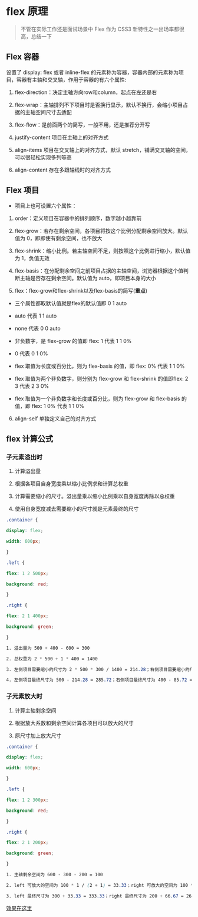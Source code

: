 # flex 原理

> 不管在实际工作还是面试场景中 Flex 作为 CSS3 新特性之一出场率都很高，总结一下

## Flex 容器

设置了 display: flex 或者 inline-flex 的元素称为容器，容器内部的元素称为项目，容器有主轴和交叉轴，作用于容器的有六个属性:

1. flex-direction：决定主轴方向row和column，起点在左还是右

2. flex-wrap：主轴排列不下项目时是否换行显示，默认不换行，会缩小项目占据的主轴空间尺寸去适配

3. flex-flow：是前面两个的简写，一般不用，还是推荐分开写

4. justify-content 项目在主轴上的对齐方式

5. align-items 项目在交叉轴上的对齐方式，默认 stretch，铺满交叉轴的空间，可以很轻松实现多列等高

6. align-content 存在多跟轴线时的对齐方式

## Flex 项目

- 项目上也可设置六个属性：

1. order：定义项目在容器中的排列顺序，数字越小越靠前

2. flex-grow：若存在剩余空间，各项目将按这个比例分配剩余空间放大。默认值为 0，即即使有剩余空间，也不放大

3. flex-shrink：缩小比例。若主轴空间不足，则按照这个比例进行缩小，默认值为 1，负值无效

4. flex-basis：在分配剩余空间之前项目占据的主轴空间，浏览器根据这个值判断主轴是否存在剩余空间。默认值为 auto，即项目本身的大小

5. flex：flex-grow和flex-shrink以及flex-basis的简写(**重点**)

- 三个属性都取默认值就是flex的默认值即 0 1 auto

- auto 代表 1 1 auto

- none 代表 0 0 auto

- 非负数字，是 flex-grow 的值即 flex: 1 代表 1 1 0%

- 0 代表 0 1 0%

- flex 取值为长度或百分比，则为 flex-basis 的值，即 flex: 0% 代表 1 1 0%

- flex 取值为两个非负数字，则分别为 flex-grow 和 flex-shrink 的值即flex: 2 3 代表 2 3 0%

- flex 取值为一个非负数字和长度或百分比，则为 flex-grow 和 flex-basis 的值，即 flex: 1 0% 代表 1 1 0%

6. align-self 单独定义自己的对齐方式

## flex 计算公式

### 子元素溢出时

1. 计算溢出量

2. 根据各项目自身宽度乘以缩小比例求和计算总权重

3. 计算需要缩小的尺寸。溢出量乘以缩小比例乘以自身宽度再除以总权重

4. 使用自身宽度减去需要缩小的尺寸就是元素最终的尺寸

```css
.container {

display: flex;

width: 600px;

}

.left {

flex: 1 2 500px;

background: red;

}

.right {

flex: 2 1 400px;

background: green;

}

1. 溢出量为 500 + 400 - 600 = 300

2. 总权重为 2 * 500 + 1 * 400 = 1400

3. 左侧项目需要缩小的尺寸为 2 * 500 * 300 / 1400 = 214.28；右侧项目需要缩小的尺寸为 1 * 400 * 300 / 1400 = 85.72

4. 左侧项目最终尺寸为 500 - 214.28 = 285.72；右侧项目最终尺寸为 400 - 85.72 = 314.28
```

### 子元素放大时

1. 计算主轴剩余空间

2. 根据放大系数和剩余空间计算各项目可以放大的尺寸

3. 原尺寸加上放大尺寸

```css
.container {

display: flex;

width: 600px;

}

.left {

flex: 1 2 300px;

background: red;

}

.right {

flex: 2 1 200px;

background: green;

}

1. 主轴剩余空间为 600 - 300 - 200 = 100

2. left 可放大的空间为 100 * 1 / (2 + 1) = 33.33；right 可放大的空间为 100 * 2 / (2 + 1) = 66.67；

3. left 最终尺寸为 300 + 33.33 = 333.33；right 最终尺寸为 200 + 66.67 = 266.67
```

[效果在这里](https://codepen.io/bryance/pen/wvMKaGe)

